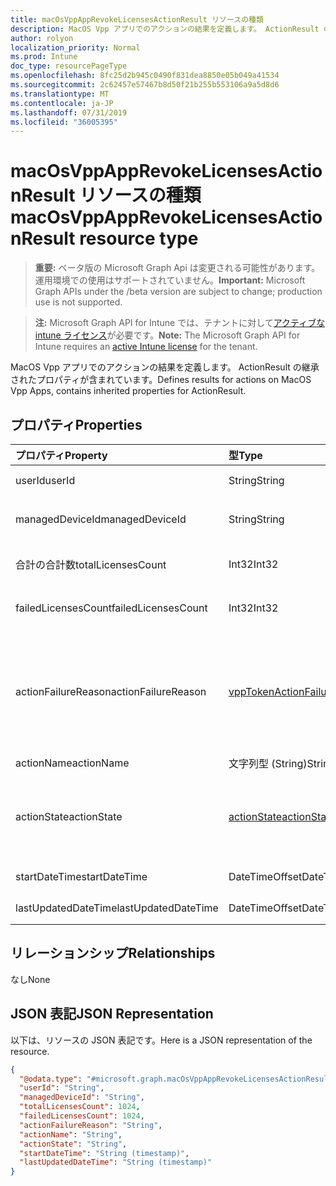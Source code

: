 ```yaml
---
title: macOsVppAppRevokeLicensesActionResult リソースの種類
description: MacOS Vpp アプリでのアクションの結果を定義します。 ActionResult の継承されたプロパティが含まれています。
author: rolyon
localization_priority: Normal
ms.prod: Intune
doc_type: resourcePageType
ms.openlocfilehash: 8fc25d2b945c0490f831dea8850e05b049a41534
ms.sourcegitcommit: 2c62457e57467b8d50f21b255b553106a9a5d8d6
ms.translationtype: MT
ms.contentlocale: ja-JP
ms.lasthandoff: 07/31/2019
ms.locfileid: "36005395"
---
```

# <a name="macosvppapprevokelicensesactionresult-resource-type"></a><span data-ttu-id="29868-103">macOsVppAppRevokeLicensesActionResult リソースの種類</span><span class="sxs-lookup"><span data-stu-id="29868-103">macOsVppAppRevokeLicensesActionResult resource type</span></span>

> <span data-ttu-id="29868-104">**重要:** ベータ版の Microsoft Graph Api は変更される可能性があります。運用環境での使用はサポートされていません。</span><span class="sxs-lookup"><span data-stu-id="29868-104">**Important:** Microsoft Graph APIs under the /beta version are subject to change; production use is not supported.</span></span>

> <span data-ttu-id="29868-105">**注:** Microsoft Graph API for Intune では、テナントに対して[アクティブな intune ライセンス](https://go.microsoft.com/fwlink/?linkid=839381)が必要です。</span><span class="sxs-lookup"><span data-stu-id="29868-105">**Note:** The Microsoft Graph API for Intune requires an [active Intune license](https://go.microsoft.com/fwlink/?linkid=839381) for the tenant.</span></span>

<span data-ttu-id="29868-106">MacOS Vpp アプリでのアクションの結果を定義します。 ActionResult の継承されたプロパティが含まれています。</span><span class="sxs-lookup"><span data-stu-id="29868-106">Defines results for actions on MacOS Vpp Apps, contains inherited properties for ActionResult.</span></span>

## <a name="properties"></a><span data-ttu-id="29868-107">プロパティ</span><span class="sxs-lookup"><span data-stu-id="29868-107">Properties</span></span>
|<span data-ttu-id="29868-108">プロパティ</span><span class="sxs-lookup"><span data-stu-id="29868-108">Property</span></span>|<span data-ttu-id="29868-109">型</span><span class="sxs-lookup"><span data-stu-id="29868-109">Type</span></span>|<span data-ttu-id="29868-110">説明</span><span class="sxs-lookup"><span data-stu-id="29868-110">Description</span></span>|
|:---|:---|:---|
|<span data-ttu-id="29868-111">userId</span><span class="sxs-lookup"><span data-stu-id="29868-111">userId</span></span>|<span data-ttu-id="29868-112">String</span><span class="sxs-lookup"><span data-stu-id="29868-112">String</span></span>|<span data-ttu-id="29868-113">アクションに関連付けられている UserId。</span><span class="sxs-lookup"><span data-stu-id="29868-113">UserId associated with the action.</span></span>|
|<span data-ttu-id="29868-114">managedDeviceId</span><span class="sxs-lookup"><span data-stu-id="29868-114">managedDeviceId</span></span>|<span data-ttu-id="29868-115">String</span><span class="sxs-lookup"><span data-stu-id="29868-115">String</span></span>|<span data-ttu-id="29868-116">アクションに関連付けられている DeviceId。</span><span class="sxs-lookup"><span data-stu-id="29868-116">DeviceId associated with the action.</span></span>|
|<span data-ttu-id="29868-117">合計の合計数</span><span class="sxs-lookup"><span data-stu-id="29868-117">totalLicensesCount</span></span>|<span data-ttu-id="29868-118">Int32</span><span class="sxs-lookup"><span data-stu-id="29868-118">Int32</span></span>|<span data-ttu-id="29868-119">取り消しが試行されたライセンスの数。</span><span class="sxs-lookup"><span data-stu-id="29868-119">A count of the number of licenses for which revoke was attempted.</span></span>|
|<span data-ttu-id="29868-120">failedLicensesCount</span><span class="sxs-lookup"><span data-stu-id="29868-120">failedLicensesCount</span></span>|<span data-ttu-id="29868-121">Int32</span><span class="sxs-lookup"><span data-stu-id="29868-121">Int32</span></span>|<span data-ttu-id="29868-122">失効に失敗したライセンスの数。</span><span class="sxs-lookup"><span data-stu-id="29868-122">A count of the number of licenses for which revoke failed.</span></span>|
|<span data-ttu-id="29868-123">actionFailureReason</span><span class="sxs-lookup"><span data-stu-id="29868-123">actionFailureReason</span></span>|[<span data-ttu-id="29868-124">vppTokenActionFailureReason</span><span class="sxs-lookup"><span data-stu-id="29868-124">vppTokenActionFailureReason</span></span>](../resources/intune-shared-vpptokenactionfailurereason.md)|<span data-ttu-id="29868-125">失効ライセンスの処理の失敗の理由。</span><span class="sxs-lookup"><span data-stu-id="29868-125">The reason for the revoke licenses action failure.</span></span> <span data-ttu-id="29868-126">可能な値は、`none`、`appleFailure`、`internalError`、`expiredVppToken`、`expiredApplePushNotificationCertificate` です。</span><span class="sxs-lookup"><span data-stu-id="29868-126">Possible values are: `none`, `appleFailure`, `internalError`, `expiredVppToken`, `expiredApplePushNotificationCertificate`.</span></span>|
|<span data-ttu-id="29868-127">actionName</span><span class="sxs-lookup"><span data-stu-id="29868-127">actionName</span></span>|<span data-ttu-id="29868-128">文字列型 (String)</span><span class="sxs-lookup"><span data-stu-id="29868-128">String</span></span>|<span data-ttu-id="29868-129">アクション名</span><span class="sxs-lookup"><span data-stu-id="29868-129">Action name</span></span>|
|<span data-ttu-id="29868-130">actionState</span><span class="sxs-lookup"><span data-stu-id="29868-130">actionState</span></span>|[<span data-ttu-id="29868-131">actionState</span><span class="sxs-lookup"><span data-stu-id="29868-131">actionState</span></span>](../resources/intune-shared-actionstate.md)|<span data-ttu-id="29868-132">アクションの状態。</span><span class="sxs-lookup"><span data-stu-id="29868-132">State of the action.</span></span> <span data-ttu-id="29868-133">可能な値は、`none`、`pending`、`canceled`、`active`、`done`、`failed`、`notSupported` です。</span><span class="sxs-lookup"><span data-stu-id="29868-133">Possible values are: `none`, `pending`, `canceled`, `active`, `done`, `failed`, `notSupported`.</span></span>|
|<span data-ttu-id="29868-134">startDateTime</span><span class="sxs-lookup"><span data-stu-id="29868-134">startDateTime</span></span>|<span data-ttu-id="29868-135">DateTimeOffset</span><span class="sxs-lookup"><span data-stu-id="29868-135">DateTimeOffset</span></span>|<span data-ttu-id="29868-136">アクションが開始された時刻</span><span class="sxs-lookup"><span data-stu-id="29868-136">Time the action was initiated</span></span>|
|<span data-ttu-id="29868-137">lastUpdatedDateTime</span><span class="sxs-lookup"><span data-stu-id="29868-137">lastUpdatedDateTime</span></span>|<span data-ttu-id="29868-138">DateTimeOffset</span><span class="sxs-lookup"><span data-stu-id="29868-138">DateTimeOffset</span></span>|<span data-ttu-id="29868-139">アクション状態の最終更新時刻</span><span class="sxs-lookup"><span data-stu-id="29868-139">Time the action state was last updated</span></span>|

## <a name="relationships"></a><span data-ttu-id="29868-140">リレーションシップ</span><span class="sxs-lookup"><span data-stu-id="29868-140">Relationships</span></span>
<span data-ttu-id="29868-141">なし</span><span class="sxs-lookup"><span data-stu-id="29868-141">None</span></span>

## <a name="json-representation"></a><span data-ttu-id="29868-142">JSON 表記</span><span class="sxs-lookup"><span data-stu-id="29868-142">JSON Representation</span></span>
<span data-ttu-id="29868-143">以下は、リソースの JSON 表記です。</span><span class="sxs-lookup"><span data-stu-id="29868-143">Here is a JSON representation of the resource.</span></span>
<!-- {
  "blockType": "resource",
  "@odata.type": "microsoft.graph.macOsVppAppRevokeLicensesActionResult"
}
-->
``` json
{
  "@odata.type": "#microsoft.graph.macOsVppAppRevokeLicensesActionResult",
  "userId": "String",
  "managedDeviceId": "String",
  "totalLicensesCount": 1024,
  "failedLicensesCount": 1024,
  "actionFailureReason": "String",
  "actionName": "String",
  "actionState": "String",
  "startDateTime": "String (timestamp)",
  "lastUpdatedDateTime": "String (timestamp)"
}
```





